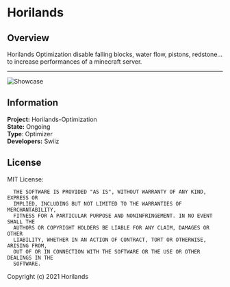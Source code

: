 # Horilands 
## Overview
Horilands Optimization disable falling blocks, water flow, pistons, redstone... to increase performances of a minecraft server.

------------------------------------

![Showcase](https://imgur.com/ECKQAL7.png)

## Information
**Project:** Horilands-Optimization  
**State:** Ongoing  
**Type**: Optimizer  
**Developers:** Swiiz

## License
MIT License:

```
  THE SOFTWARE IS PROVIDED "AS IS", WITHOUT WARRANTY OF ANY KIND, EXPRESS OR
  IMPLIED, INCLUDING BUT NOT LIMITED TO THE WARRANTIES OF MERCHANTABILITY,
  FITNESS FOR A PARTICULAR PURPOSE AND NONINFRINGEMENT. IN NO EVENT SHALL THE
  AUTHORS OR COPYRIGHT HOLDERS BE LIABLE FOR ANY CLAIM, DAMAGES OR OTHER
  LIABILITY, WHETHER IN AN ACTION OF CONTRACT, TORT OR OTHERWISE, ARISING FROM,
  OUT OF OR IN CONNECTION WITH THE SOFTWARE OR THE USE OR OTHER DEALINGS IN THE
  SOFTWARE.
````

Copyright (c) 2021 Horilands
